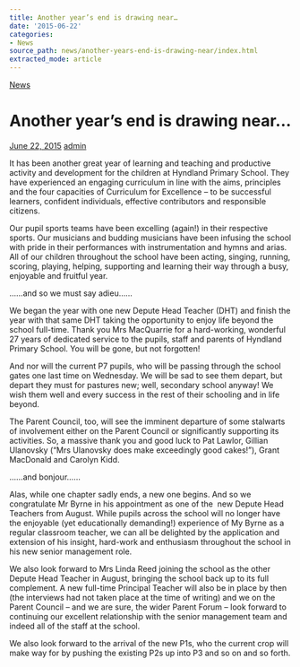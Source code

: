 ```yaml
---
title: Another year’s end is drawing near…
date: '2015-06-22'
categories:
- News
source_path: news/another-years-end-is-drawing-near/index.html
extracted_mode: article
---
```

[News](category/news/)

# Another year’s end is drawing near…

[June 22, 2015](news/another-years-end-is-drawing-near/) [admin](author/admin/)

It has been another great year of learning and teaching and productive activity and development for the children at Hyndland Primary School. They have experienced an engaging curriculum in line with the aims, principles and the four capacities of Curriculum for Excellence – to be successful learners, confident individuals, effective contributors and responsible citizens.

Our pupil sports teams have been excelling (again!) in their respective sports. Our musicians and budding musicians have been infusing the school with pride in their performances with instrumentation and hymns and arias. All of our children throughout the school have been acting, singing, running, scoring, playing, helping, supporting and learning their way through a busy, enjoyable and fruitful year.

……and so we must say adieu……

We began the year with one new Depute Head Teacher (DHT) and finish the year with that same DHT taking the opportunity to enjoy life beyond the school full-time. Thank you Mrs MacQuarrie for a hard-working, wonderful 27 years of dedicated service to the pupils, staff and parents of Hyndland Primary School. You will be gone, but not forgotten!

And nor will the current P7 pupils, who will be passing through the school gates one last time on Wednesday. We will be sad to see them depart, but depart they must for pastures new; well, secondary school anyway! We wish them well and every success in the rest of their schooling and in life beyond.

The Parent Council, too, will see the imminent departure of some stalwarts of involvement either on the Parent Council or significantly supporting its activities. So, a massive thank you and good luck to Pat Lawlor, Gillian Ulanovsky (“Mrs Ulanovsky does make exceedingly good cakes!”), Grant MacDonald and Carolyn Kidd.

……and bonjour……

Alas, while one chapter sadly ends, a new one begins. And so we congratulate Mr Byrne in his appointment as one of the &nbsp;new Depute Head Teachers from August. While pupils across the school will no longer have the enjoyable (yet educationally demanding!) experience of My Byrne as a regular classroom teacher, we can all be delighted by the application and extension of his insight, hard-work and enthusiasm throughout the school in his new senior management role.

We also look forward to Mrs Linda Reed joining the school as the other Depute Head Teacher in August, bringing the school back up to its full complement. A new full-time Principal Teacher will also be in place by then (the interviews had not taken place at the time of writing) and we on the Parent Council – and we are sure, the wider Parent Forum – look forward to continuing our excellent relationship with the senior management team and indeed all of the staff at the school.

We also look forward to the arrival of the new P1s, who the current crop will make way for by pushing the existing P2s up into P3 and so on and so forth.
